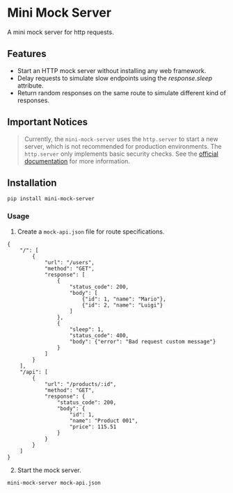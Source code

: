 # Mini Mock Server

A mini mock server for http requests.

## Features
- Start an HTTP mock server without installing any web framework.
- Delay requests to simulate slow endpoints using the *response.sleep* attribute.
- Return random responses on the same route to simulate different kind of responses.

## Important Notices

> Currently, the ```mini-mock-server``` uses the ```http.server``` to start a new server, which is not recommended for production environments. The ```http.server``` only implements basic security checks. See the [official documentation](https://docs.python.org/3/library/http.server.html) for more information.

## Installation

```shell
pip install mini-mock-server
```

### Usage

1. Create a ```mock-api.json``` file for route specifications.
```
{
    "/": [
        {
            "url": "/users",
            "method": "GET",
            "response": [
                {
                    "status_code": 200,
                    "body": [
                        {"id": 1, "name": "Mario"},
                        {"id": 2, "name": "Luigi"}
                    ]
                },
                {
                    "sleep": 1,
                    "status_code": 400,
                    "body": {"error": "Bad request custom message"}
                }
            ]
        }
    ],
    "/api": [
        {
            "url": "/products/:id",
            "method": "GET",
            "response": {
                "status_code": 200,
                "body": {
                    "id": 1,
                    "name": "Product 001",
                    "price": 115.51
                }
            }
        }
    ]
}
```
2. Start the mock server.

```shell
mini-mock-server mock-api.json
```


